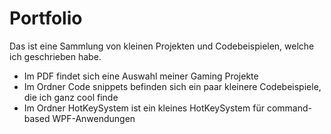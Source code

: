 # Portfolio
Das ist eine Sammlung von kleinen Projekten und Codebeispielen, welche ich geschrieben habe.
 - Im PDF findet sich eine Auswahl meiner Gaming Projekte
 - Im Ordner Code snippets befinden sich ein paar kleinere Codebeispiele, die ich ganz cool finde
 - Im Ordner HotKeySystem ist ein kleines HotKeySystem für command-based WPF-Anwendungen